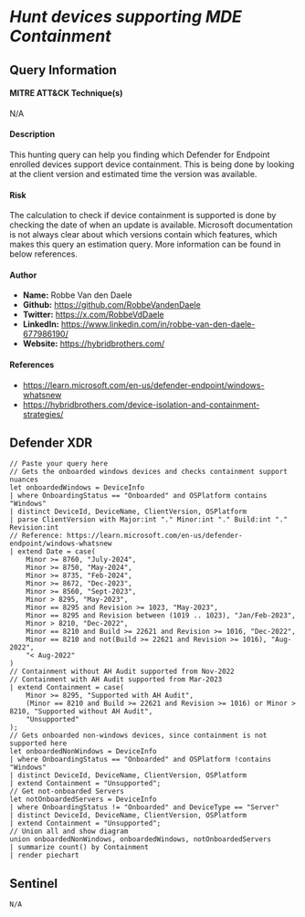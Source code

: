 # *Hunt devices supporting MDE Containment*

## Query Information

#### MITRE ATT&CK Technique(s)

N/A

#### Description
This hunting query can help you finding which Defender for Endpoint enrolled devices support device containment. This is being done by looking at the client version and estimated time the version was available. 

#### Risk
The calculation to check if device containment is supported is done by checking the date of when an update is available. Microsoft documentation is not always clear about which versions contain which features, which makes this query an estimation query. More information can be found in below references.

#### Author <Optional>
- **Name:** Robbe Van den Daele
- **Github:** https://github.com/RobbeVandenDaele
- **Twitter:** https://x.com/RobbeVdDaele
- **LinkedIn:** https://www.linkedin.com/in/robbe-van-den-daele-677986190/
- **Website:** https://hybridbrothers.com/

#### References
- https://learn.microsoft.com/en-us/defender-endpoint/windows-whatsnew
- https://hybridbrothers.com/device-isolation-and-containment-strategies/

## Defender XDR
```KQL
// Paste your query here
// Gets the onboarded windows devices and checks containment support nuances
let onboardedWindows = DeviceInfo
| where OnboardingStatus == "Onboarded" and OSPlatform contains "Windows"
| distinct DeviceId, DeviceName, ClientVersion, OSPlatform
| parse ClientVersion with Major:int "." Minor:int "." Build:int "." Revision:int
// Reference: https://learn.microsoft.com/en-us/defender-endpoint/windows-whatsnew
| extend Date = case(
    Minor >= 8760, "July-2024", 
    Minor >= 8750, "May-2024",
    Minor >= 8735, "Feb-2024",
    Minor >= 8672, "Dec-2023",
    Minor >= 8560, "Sept-2023",
    Minor > 8295, "May-2023",
    Minor == 8295 and Revision >= 1023, "May-2023",
    Minor == 8295 and Revision between (1019 .. 1023), "Jan/Feb-2023",
    Minor > 8210, "Dec-2022", 
    Minor == 8210 and Build >= 22621 and Revision >= 1016, "Dec-2022", 
    Minor == 8210 and not(Build >= 22621 and Revision >= 1016), "Aug-2022", 
    "< Aug-2022"
)
// Containment without AH Audit supported from Nov-2022
// Containment with AH Audit supported from Mar-2023
| extend Containment = case(
    Minor >= 8295, "Supported with AH Audit",
    (Minor == 8210 and Build >= 22621 and Revision >= 1016) or Minor > 8210, "Supported without AH Audit",
    "Unsupported"
);
// Gets onboarded non-windows devices, since containment is not supported here
let onboardedNonWindows = DeviceInfo
| where OnboardingStatus == "Onboarded" and OSPlatform !contains "Windows"
| distinct DeviceId, DeviceName, ClientVersion, OSPlatform
| extend Containment = "Unsupported";
// Get not-onboarded Servers
let notOnboardedServers = DeviceInfo
| where OnboardingStatus != "Onboarded" and DeviceType == "Server"
| distinct DeviceId, DeviceName, ClientVersion, OSPlatform
| extend Containment = "Unsupported";
// Union all and show diagram
union onboardedNonWindows, onboardedWindows, notOnboardedServers
| summarize count() by Containment
| render piechart 
```

## Sentinel
```KQL
N/A
```